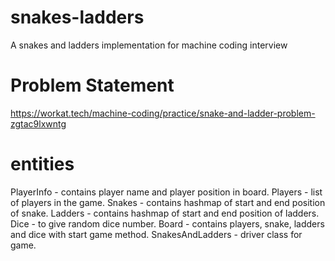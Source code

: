 # snakes-ladders
A snakes and ladders implementation for machine coding interview

# Problem Statement
https://workat.tech/machine-coding/practice/snake-and-ladder-problem-zgtac9lxwntg

# entities
PlayerInfo - contains player name and player position in board.
Players - list of players in the game.
Snakes - contains hashmap of start and end position of snake.
Ladders - contains hashmap of start and end position of ladders.
Dice - to give random dice number.
Board - contains players, snake, ladders and dice with start game method.
SnakesAndLadders - driver class for game.
